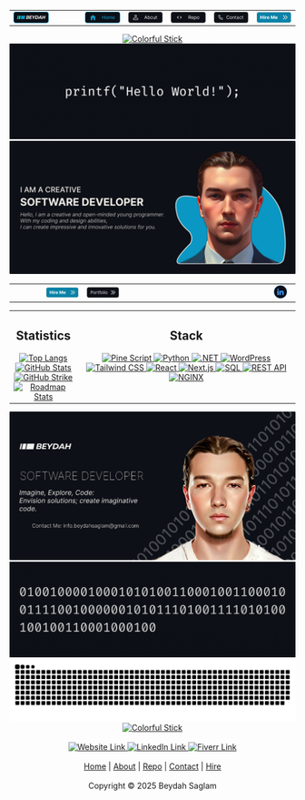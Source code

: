 <div align="center">
    <!-- HEADER -->
    <table><tr>
        <td><a href="https://github.com/beydah">
            <img src="https://raw.githubusercontent.com/beydah/asset/main/logo/beydah_colorful_blue.png" align="left" alt="Logo Button">
        </a></td>
        <td style="width: 10%;"></td>
        <td><a href="https://github.com/beydah">
            <img src="https://raw.githubusercontent.com/beydah/asset/main/button/home_on.png" align="right" alt="Home Button">
        </a></td>
        <td><a href="https://beydahsaglam.com/about">
            <img src="https://raw.githubusercontent.com/beydah/asset/main/button/about_off.png" align="right"  alt="About Button">
        </a></td>
        <td><a href="https://github.com/beydah?tab=repositories">
            <img src="https://raw.githubusercontent.com/beydah/asset/main/button/repo_off.png" align="right"  alt="Repo Button">
        </a></td>
        <td><a href="https://beydahsaglam.com/contact">
            <img src="https://raw.githubusercontent.com/beydah/asset/main/button/contact_off.png" align="right" alt="Contact Button">
        </a></td>
        <td><a href="https://beydahsaglam.com/contact">
            <img src="https://raw.githubusercontent.com/beydah/asset/main/button/hire_focus.png" align="right" alt="Hire Button">
        </a></td>
    </tr></table>
</div>
<div align="center">
    <!-- MAIN -->
    <a href="https://github.com/beydah"><img src="https://i.imgur.com/waxVImv.png" alt="Colorful Stick"></a>
    <br>
    <a href="https://github.com/beydah"><img src="https://raw.githubusercontent.com/beydah/asset/main/banner/profile_upper.gif" alt="Home Section 1"></a>
    <a href="https://github.com/beydah"><img src="https://raw.githubusercontent.com/beydah/asset/main/image/profile_slide_1.png" alt="Home Section 2"></a>
    <br>
    <table><tr>
        <td><a href="https://beydahsaglam.com/contact/">
            <img src="https://raw.githubusercontent.com/beydah/asset/main/button/hire_focus.png" align="right" style="width: 50%;" alt="Hire Button">
        </a></td>
        <td><a href="https://beydahsaglam.com/project/">
            <img src="https://raw.githubusercontent.com/beydah/asset/main/button/portfolio_off.png" align="left" style="width: 50%;" alt="Portfolio Button">
        </a></td>
        <td style="width: 10%;"></td>
        <td style="width: 10%;"></td>
        <td style="width: 10%;"></td>
        <td style="width: 10%;"></td>
        <td><a href="https://www.linkedin.com/in/beydah/">
            <img src="https://raw.githubusercontent.com/beydah/asset/main/logo/linkedin_circle_colorful.png" style="width: 75%;" alt="LinkedIn Link">
        </a></td>      
    </tr></table>
    <table><tr>
        <td align="center" valign="top">
            <h2>Statistics</h2>
            <a href="https://github.com/beydah">
                <img src="https://github-readme-stats.vercel.app/api/top-langs/?username=beydah&theme=dark&hide_border=false&include_all_commits=true&count_private=true&layout=compact" style="width:500px;" alt="Top Langs">
            </a>
            <br>
            <a href="https://github.com/beydah">
                <img src="https://github-readme-stats.vercel.app/api?username=beydah&theme=dark&hide=contribs,prs" style="width:500px;" alt="GitHub Stats">
            </a>
            <br>
            <a href="https://github.com/beydah">
                <img src="https://github-readme-streak-stats.herokuapp.com/?user=beydah&theme=dark&hide_border=false" style="width:500px;" alt="GitHub Strike">
            </a>
            <br>
            <a href="https://github.com/beydah">
                <img src="https://roadmap.sh/card/wide/65a873aa0c54812283f88bee?variant=dark&roadmaps=68a3e65c5fec7ae671ffb2ff%2Cengineering-manager%2Cfrontend%3Fr%3Dfrontend-beginner%2Cbackend%3Fr%3Dbackend-beginner" style="width:500px;" alt="Roadmap Stats">
            </a>
        </td>
        <td align="center" valign="top">
            <h2>Stack</h2>
            <a href="https://github.com/beydah">
                <img src="https://img.shields.io/badge/PINESCRIPT-FF9900?style=for-the-badge&logo=tradingview&logoColor=white" alt="Pine Script">
            </a>
            <a href="https://github.com/beydah">
                <img src="https://img.shields.io/badge/PYTHON-3670A0?style=for-the-badge&logo=python&logoColor=ffdd54" alt="Python">
            </a>
            <a href="https://github.com/beydah">
                <img src="https://img.shields.io/badge/.NET-512BD4?style=for-the-badge&logo=.net&logoColor=white" alt=".NET">
            </a>
            <a href="https://github.com/beydah">
                <img src="https://img.shields.io/badge/WORDPRESS-21759B?style=for-the-badge&logo=wordpress&logoColor=white" alt="WordPress">
            </a>
            <a href="https://github.com/beydah">
                <img src="https://img.shields.io/badge/TAILWIND%20CSS-06B6D4?style=for-the-badge&logo=tailwind-css&logoColor=white" alt="Tailwind CSS">
            </a>
            <a href="https://github.com/beydah">
                <img src="https://img.shields.io/badge/REACT-21A1F1?style=for-the-badge&logo=react&logoColor=white&textColor=white" alt="React">
            </a>
            <a href="https://github.com/beydah">
                <img src="https://img.shields.io/badge/NEXT.JS-000000?style=for-the-badge&logo=next.js&logoColor=white" alt="Next.js">
            </a>
            <a href="https://github.com/beydah">
                <img src="https://img.shields.io/badge/SQL-4479A1?style=for-the-badge&logo=postgresql&logoColor=white" alt="SQL">
            </a>
            <a href="https://github.com/beydah">
                <img src="https://img.shields.io/badge/REST%20API-FF6C37?style=for-the-badge&logo=postman&logoColor=white" alt="REST API">
            </a>
            <a href="https://github.com/beydah">
                <img src="https://img.shields.io/badge/NGINX-009639?style=for-the-badge&logo=nginx&logoColor=white" alt="NGINX">
            </a>
        </td>
    </tr></table>
    <a href="https://github.com/beydah"><img src="https://raw.githubusercontent.com/beydah/asset/main/image/profile_slide_5.png" alt="Home Secion 3"></a>
    <a href="https://github.com/beydah"><img src="https://raw.githubusercontent.com/beydah/asset/main/banner/profile_lower.gif" alt="Home Section 4"></a>
    <a href="https://github.com/beydah"><img src="https://raw.githubusercontent.com/beydah/asset/main/banner/github-user-contribution.svg" alt="GitHub Contributions"/></a>
    <a href="https://github.com/beydah"><img src="https://i.imgur.com/waxVImv.png" alt="Colorful Stick"></a>
    <br><br>
</div>
<div align="center">
    <!-- FOOTER -->
    <a href="https://beydahsaglam.com">
        <img src="https://img.shields.io/badge/Website-%23000000.svg?style=for-the-badge&logoColor=white" alt="Website Link">
    </a>
    <a href="https://linkedin.com/in/beydah">
        <img src="https://img.shields.io/badge/LinkedIn-%230077B5.svg?style=for-the-badge&logoColor=white" alt="LinkedIn Link">
    </a>
    <a href="https://www.fiverr.com/ilkaysaglam">
        <img src="https://img.shields.io/badge/Fiverr-%1DBF73.svg?style=for-the-badge&logoColor=white" alt="Fiverr Link">
    </a>
    <br><br>
    <a href="https://github.com/beydah">Home</a> |
    <a href="https://beydahsaglam.com/about">About</a> |
    <a href="https://github.com/beydah?tab=repositories">Repo</a> |
    <a href="https://beydahsaglam.com/contact">Contact</a> |
    <a href="https://beydahsaglam.com/contact">Hire</a>
    <br><br>
    Copyright © 2025 Beydah Saglam
</div>
